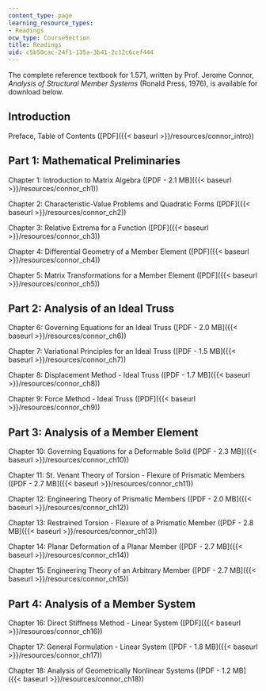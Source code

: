 ```yaml
---
content_type: page
learning_resource_types:
- Readings
ocw_type: CourseSection
title: Readings
uid: c5b50cac-24f1-135a-3b41-2c12c6cef444
---
```


The complete reference textbook for 1.571, written by Prof. Jerome Connor, _Analysis of Structural Member Systems_ (Ronald Press, 1976), is available for download below.

Introduction
------------

Preface, Table of Contents ([PDF]({{< baseurl >}}/resources/connor_intro))

Part 1: Mathematical Preliminaries
----------------------------------

Chapter 1: Introduction to Matrix Algebra ([PDF - 2.1 MB]({{< baseurl >}}/resources/connor_ch1))

Chapter 2: Characteristic-Value Problems and Quadratic Forms ([PDF]({{< baseurl >}}/resources/connor_ch2))

Chapter 3: Relative Extrema for a Function ([PDF]({{< baseurl >}}/resources/connor_ch3))

Chapter 4: Differential Geometry of a Member Element ([PDF]({{< baseurl >}}/resources/connor_ch4))

Chapter 5: Matrix Transformations for a Member Element ([PDF]({{< baseurl >}}/resources/connor_ch5))

Part 2: Analysis of an Ideal Truss
----------------------------------

Chapter 6: Governing Equations for an Ideal Truss ([PDF - 2.0 MB]({{< baseurl >}}/resources/connor_ch6))

Chapter 7: Variational Principles for an Ideal Truss ([PDF - 1.5 MB]({{< baseurl >}}/resources/connor_ch7))

Chapter 8: Displacement Method - Ideal Truss ([PDF - 1.7 MB]({{< baseurl >}}/resources/connor_ch8))

Chapter 9: Force Method - Ideal Truss ([PDF]({{< baseurl >}}/resources/connor_ch9))

Part 3: Analysis of a Member Element
------------------------------------

Chapter 10: Governing Equations for a Deformable Solid ([PDF - 2.3 MB]({{< baseurl >}}/resources/connor_ch10))

Chapter 11: St. Venant Theory of Torsion - Flexure of Prismatic Members ([PDF - 2.7 MB]({{< baseurl >}}/resources/connor_ch11))

Chapter 12: Engineering Theory of Prismatic Members ([PDF - 2.0 MB]({{< baseurl >}}/resources/connor_ch12))

Chapter 13: Restrained Torsion - Flexure of a Prismatic Member ([PDF - 2.8 MB]({{< baseurl >}}/resources/connor_ch13))

Chapter 14: Planar Deformation of a Planar Member ([PDF - 2.7 MB]({{< baseurl >}}/resources/connor_ch14))

Chapter 15: Engineering Theory of an Arbitrary Member ([PDF - 2.7 MB]({{< baseurl >}}/resources/connor_ch15))

Part 4: Analysis of a Member System
-----------------------------------

Chapter 16: Direct Stiffness Method - Linear System ([PDF]({{< baseurl >}}/resources/connor_ch16))

Chapter 17: General Formulation - Linear System ([PDF - 1.8 MB]({{< baseurl >}}/resources/connor_ch17))

Chapter 18: Analysis of Geometrically Nonlinear Systems ([PDF - 1.2 MB]({{< baseurl >}}/resources/connor_ch18))